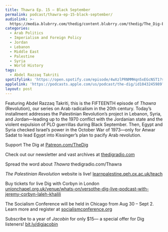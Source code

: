 ```yaml
---
title: Thawra Ep. 15 – Black September
permalink: podcast/thawra-ep-15-black-september/
audiolink: >-
  https://media.blubrry.com/thedig/content.blubrry.com/thedig/The_Dig-Ep_451-Takriti.mp3
categories:
  - Arab Politics
  - Imperialism and Foreign Policy
  - Jordan
  - Lebanon
  - Middle East
  - Palestine
  - Syria
  - World History
tags:
  - Abdel Razzaq Takriti
spotifylink: 'https://open.spotify.com/episode/4wXzlPRNMMHqn5xEGcNST1?si=76fa08ae561c48c1'
applelink: 'https://podcasts.apple.com/us/podcast/the-dig/id1043245989?i=1000662505356'
layout: post
---
```


Featuring Abdel Razzaq Takriti, this is the FIFTEENTH episode of *Thawra* (Revolution), our series on Arab radicalism in the 20th century. Today’s installment addresses the Palestinian Revolution’s project in Lebanon, Syria, and Jordan—leading up to the 1970 conflict with the Jordanian state and the violent expulsion of PLO guerrillas during Black September. Then, Egypt and Syria checked Israel’s power in the October War of 1973—only for Anwar Sadat to lead Egypt into Kissinger’s plan to pacify Arab revolution.

Support The Dig at [Patreon.com/TheDig](http://patreon.com/TheDig)

Check out our newsletter and vast archives at [thedigradio.com](http://thedigradio.com)

Spread the word about *Thawra* thedigradio.com/Thawra

*The Palestinian Revolution* website is live! [learnpalestine.qeh.ox.ac.uk/teach](http://learnpalestine.qeh.ox.ac.uk/teach)

Buy tickets for live Dig with Corbyn in London [unionchapel.org.uk/venue/whats-on/versothe-dig-live-podcast-with-jeremy-corbyn-laleh-khalili](http://unionchapel.org.uk/venue/whats-on/versothe-dig-live-podcast-with-jeremy-corbyn-laleh-khalili)

The Socialism Conference will be held in Chicago from Aug 30 – Sept 2. Learn more and register at [socialismconference.org](http://socialismconference.org)

Subscribe to a year of *Jacobin* for only $15— a special offer for Dig listeners! [bit.ly/digjacobin](http://bit.ly/digjacobin)
